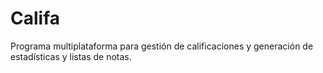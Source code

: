 Califa
======

Programa multiplataforma para gestión de calificaciones y generación de estadísticas y listas de notas.
